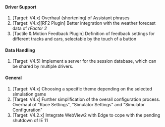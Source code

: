 #### Driver Support
  1. [Target: V4.x] Overhaul (shortening) of Assistant phrases
  2. [Target: V4.x][RF2 Plugin] Better integration with the weather forecast data of *rFactor 2*
  3. [Tactile & Motion Feedback Plugin] Definition of feedback settings for different tracks and cars, selectable by the touch of a button

#### Data Handling
  1. [Target: V4.5] Implement a server for the session database, which can be shared by multiple drivers.

#### General
  1. [Target: V4.x] Choosing a specific theme depending on the selected simulation game
  2. [Target: V4.x] Further simplification of the overall configuration process. Overhaul of "Race Settings", "Simulator Settings" and "Simulator Configuration"
  3. [Target: V4.2.x] Integrate WebView2 with Edge to cope with the pending shutdown of IE 11